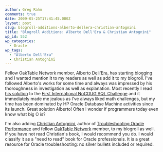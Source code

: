 ```yaml
---
author: Greg Rahn
comments: true
date: 2009-05-25T17:41:45.000Z
layout: post
slug: blogroll-additions-alberto-dellera-christian-antognini
title: "Blogroll Additions: Alberto Dell'Era & Christian Antognini"
wp_id: 552
wp_categories:
  - Oracle
wp_tags:
  - "Alberto Dell'Era"
  - Christian Antognini
---
```


Fellow [OakTable Network](http://www.oaktable.net/) member, [Alberto Dell'Era](http://www.adellera.it/), has [starting blogging](http://www.adellera.it/blog/2009/05/24/why-blogging/) and I wanted mention it to my readers as well as add it to my blogroll.  I've followed Alberto's works for some time and always was impressed by his thoroughness in investigation as well as explanation.   Most recently I read [his solution](http://www.adellera.it/investigations/nocoug_challenge/index.html) to the [First International NoCOUG SQL Challenge](http://www.nocoug.org/SQLchallenge/FirstSQLchallenge.pdf) and it immediately made me jealous as I've always liked math challenges, but my time has been dominated by HP Oracle Database Machine activities since its launch.  Great solution Alberto!  Often I wonder if programmers today even know what big O is?

I'm also adding [Christian Antognini](http://antognini.ch/), author of [Troubleshooting Oracle Performance](http://antognini.ch/top/) and fellow [OakTable Network](http://www.oaktable.net/) member, to my blogroll as well.  If you have not read Christian's book, I would recommend you do.  I would classify it as a "need to read" book for Oracle professionals.  It is a great resource for Oracle troubleshooting: no silver bullets included or required.
